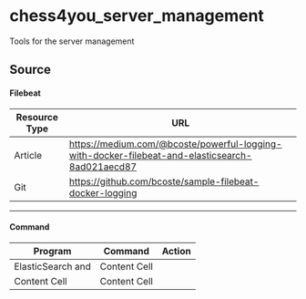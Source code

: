 # chess4you_server_management
Tools for the server management
## Source
#### Filebeat
Resource Type  | URL
-------------- | -------------
Article        | https://medium.com/@bcoste/powerful-logging-with-docker-filebeat-and-elasticsearch-8ad021aecd87
Git            | https://github.com/bcoste/sample-filebeat-docker-logging

----
#### Command
Program       | Command       | Action
------------- | ------------- | -------------
ElasticSearch and   | Content Cell
Content Cell  | Content Cell